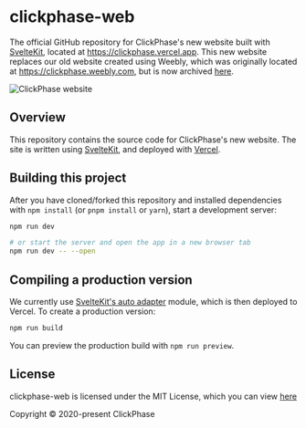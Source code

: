 # clickphase-web
The official GitHub repository for ClickPhase's new website built with [SvelteKit](https://kit.svelte.dev/), located at https://clickphase.vercel.app. This new website replaces our old website created using Weebly, which was originally located at https://clickphase.weebly.com, but is now archived [here](https://clickphase-old.vercel.app).

![ClickPhase website](https://i.imgur.com/B8TDFq8.png)

## Overview
This repository contains the source code for ClickPhase's new website. The site is written using [SvelteKit](https://kit.svelte.dev/), and deployed with [Vercel](https://vercel.com/).

## Building this project

After you have cloned/forked this repository and installed dependencies with `npm install` (or `pnpm install` or `yarn`), start a development server:

```bash
npm run dev

# or start the server and open the app in a new browser tab
npm run dev -- --open
```
## Compiling a production version
We currently use [SvelteKit's auto adapter](https://www.npmjs.com/package/@sveltejs/adapter-auto) module, which is then deployed to Vercel. 
To create a production version:

```bash
npm run build
```

You can preview the production build with `npm run preview`.

## License
clickphase-web is licensed under the MIT License, which you can view [here](https://github.com/Apollo199999999/clickphase-web/blob/main/LICENSE)

Copyright &copy; 2020-present ClickPhase
